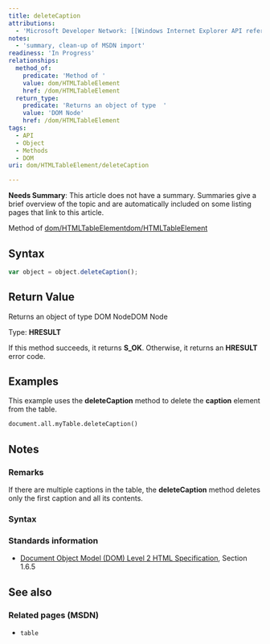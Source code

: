 ```yaml
---
title: deleteCaption
attributions:
  - 'Microsoft Developer Network: [[Windows Internet Explorer API reference](http://msdn.microsoft.com/en-us/library/ie/hh828809%28v=vs.85%29.aspx) Article]'
notes:
  - 'summary, clean-up of MSDN import'
readiness: 'In Progress'
relationships:
  method_of:
    predicate: 'Method of '
    value: dom/HTMLTableElement
    href: /dom/HTMLTableElement
  return_type:
    predicate: 'Returns an object of type  '
    value: 'DOM Node'
    href: /dom/HTMLTableElement
tags:
  - API
  - Object
  - Methods
  - DOM
uri: dom/HTMLTableElement/deleteCaption

---
```

**Needs Summary**: This article does not have a summary. Summaries give a brief overview of the topic and are automatically included on some listing pages that link to this article.

Method of [dom/HTMLTableElement](/dom/HTMLTableElement)[dom/HTMLTableElement](/dom/HTMLTableElement)

## <span>Syntax</span>

``` js
var object = object.deleteCaption();
```

## <span>Return Value</span>

Returns an object of type DOM NodeDOM Node

Type: **HRESULT**

If this method succeeds, it returns **S\_OK**. Otherwise, it returns an **HRESULT** error code.

## <span>Examples</span>

This example uses the **deleteCaption** method to delete the **caption** element from the table.

``` html
document.all.myTable.deleteCaption()
```

## <span>Notes</span>

### <span>Remarks</span>

If there are multiple captions in the table, the **deleteCaption** method deletes only the first caption and all its contents.

### <span>Syntax</span>

### <span>Standards information</span>

-   [Document Object Model (DOM) Level 2 HTML Specification](http://go.microsoft.com/fwlink/p/?linkid=196991), Section 1.6.5

## <span>See also</span>

### <span>Related pages (MSDN)</span>

-   `table`
